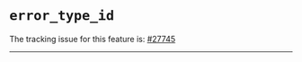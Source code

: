 # `error_type_id`

The tracking issue for this feature is: [#27745]

[#27745]: https://github.com/rust-lang/rust/issues/27745

------------------------
